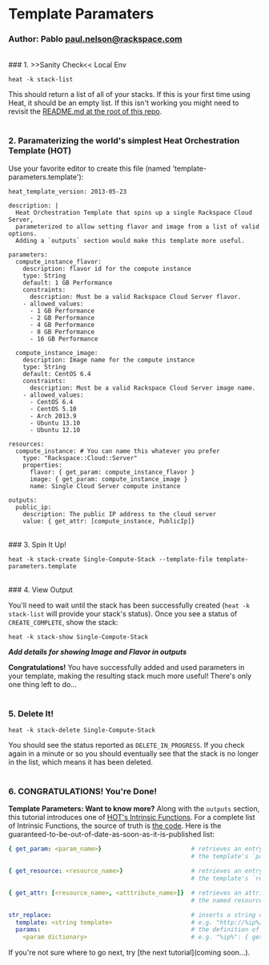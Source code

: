 # Template Paramaters
### Author: Pablo <paul.nelson@rackspace.com>
</br>
### 1. >>Sanity Check<< Local Env

```shell
heat -k stack-list
```

This should return a list of all of your stacks. If this is your first time using Heat, it should be an empty list. If this isn't working you might need to revisit the [README.md at the root of this repo](/).
</br>
</br>
### 2. Paramaterizing the world's simplest Heat Orchestration Template (HOT)

Use your favorite editor to create this file (named 'template-parameters.template'):

```shell
heat_template_version: 2013-05-23

description: |
  Heat Orchestration Template that spins up a single Rackspace Cloud Server,
  parameterized to allow setting flavor and image from a list of valid options.
  Adding a `outputs` section would make this template more useful.

parameters:
  compute_instance_flavor:
    description: flavor id for the compute instance
    type: String
    default: 1 GB Performance
    constraints:
      description: Must be a valid Rackspace Cloud Server flavor.
    - allowed_values:
      - 1 GB Performance
      - 2 GB Performance
      - 4 GB Performance
      - 8 GB Performance
      - 16 GB Performance

  compute_instance_image:
    description: Image name for the compute instance
    type: String
    default: CentOS 6.4
    constraints:
      description: Must be a valid Rackspace Cloud Server image name.
    - allowed_values:
      - CentOS 6.4
      - CentOS 5.10
      - Arch 2013.9
      - Ubuntu 13.10
      - Ubuntu 12.10

resources:
  compute_instance: # You can name this whatever you prefer
    type: "Rackspace::Cloud::Server"
    properties:
      flavor: { get_param: compute_instance_flavor }
      image: { get_param: compute_instance_image }
      name: Single Cloud Server compute instance

outputs:
  public_ip:
    description: The public IP address to the cloud server
    value: { get_attr: [compute_instance, PublicIp]}
```
</br>
### 3. Spin It Up!

```shell
heat -k stack-create Single-Compute-Stack --template-file template-parameters.template
```

</br>
### 4. View Output

You'll need to wait until the stack has been successfully created (`heat -k stack-list` will provide your stack's status). Once you see a status of `CREATE_COMPLETE`, show the stack:

```shell
heat -k stack-show Single-Compute-Stack
```

___Add details for showing Image and Flavor in outputs___

__Congratulations!__ You have successfully added and used parameters in your template, making the resulting stack much more useful! There's only one thing left to do...
</br>
</br>
### 5. Delete It!

```shell
heat -k stack-delete Single-Compute-Stack
```

You should see the status reported as `DELETE_IN_PROGRESS`. If you check again in a minute or so you should eventually see that the stack is no longer in the list, which means it has been deleted.
</br>
</br>
### 6. CONGRATULATIONS! You're Done!

__Template Parameters: Want to know more?__ Along with the `outputs` section, this tutorial introduces one of [HOT's Intrinsic Functions](http://docs.openstack.org/developer/heat/template_guide/hot_spec.html#hot-spec-intrinsic-functions). For a complete list of Intrinsic Functions, the source of truth is [the code](https://github.com/openstack/heat/blob/master/heat/engine/hot.py). Here is the guaranteed-to-be-out-of-date-as-soon-as-it-is-published list:

```yaml
{ get_param: <param_name>}                         # retrieves an entry by name from
                                                   # the template's `parameters` section

{ get_resource: <resource_name>}                   # retrieves an entry by name from
                                                   # the template's `resources` section

{ get_attr: [<resource_name>, <atttribute_name>]}  # retrieves an attribute's value from
                                                   # the named resource

str_replace:                                       # inserts a string defined by `template`
  template: <string template>                      # e.g. "http://%ip%/wordpress"
  params:                                          # the definition of the params in the template
    <param dictionary>                             # e.g. "%ip%": { get_attr: [ lb, PublicIp ] }

```

If you're not sure where to go next, try [the next tutorial](coming soon...).
